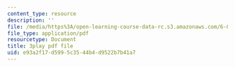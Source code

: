 ```yaml
---
content_type: resource
description: ''
file: /media/https%3A/open-learning-course-data-rc.s3.amazonaws.com/6-046j-design-and-analysis-of-algorithms-spring-2015/e93a2f17d5995c3544b4d9522b7b41a7_tKwnms5iRBU.pdf
file_type: application/pdf
resourcetype: Document
title: 3play pdf file
uid: e93a2f17-d599-5c35-44b4-d9522b7b41a7
---
```

